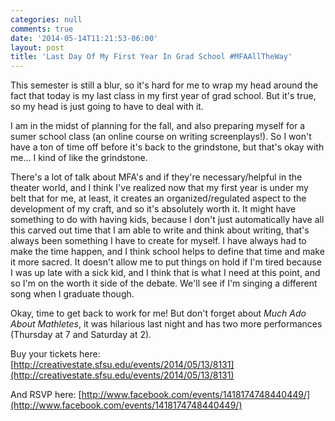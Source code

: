 ```yaml
---
categories: null
comments: true
date: '2014-05-14T11:21:53-06:00'
layout: post
title: 'Last Day Of My First Year In Grad School #MFAAllTheWay'
---
```


This semester is still a blur, so it's hard for me to wrap my head around the fact that today is my last class in my first year of grad school. But it's true, so my head is just going to have to deal with it.

I am in the midst of planning for the fall, and also preparing myself for a sumer school class (an online course on writing screenplays!). So I won't have a ton of time off before it's back to the grindstone, but that's okay with me... I kind of like the grindstone.

There's a lot of talk about MFA's and if they're necessary/helpful in the theater world, and I think I've realized now that my first year is under my belt that for me, at least, it creates an organized/regulated aspect to the development of my craft, and so it's absolutely worth it. It might have something to do with having kids, because I don't just automatically have all this carved out time that I am able to write and think about writing, that's always been something I have to create for myself. I have always had to make the time happen, and I think school helps to define that time and make it more sacred. It doesn't allow me to put things on hold if I'm tired because I was up late with a sick kid, and I think that is what I need at this point, and so I'm on the worth it side of the debate. We'll see if I'm singing a different song when I graduate though.

Okay, time to get back to work for me! But don't forget about *Much Ado About Mathletes*, it was hilarious last night and has two more performances (Thursday at 7 and Saturday at 2).

Buy your tickets here: [http://creativestate.sfsu.edu/events/2014/05/13/8131](http://creativestate.sfsu.edu/events/2014/05/13/8131)

And RSVP here: [http://www.facebook.com/events/1418174748440449/](http://www.facebook.com/events/1418174748440449/)